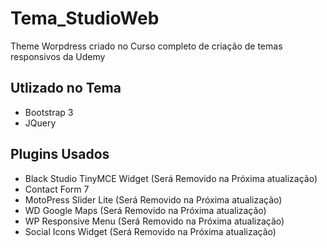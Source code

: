 # Tema_StudioWeb
Theme Worpdress criado no Curso completo de criação de temas responsivos da Udemy


Utlizado no Tema
---------------------------
 - Bootstrap 3
 - JQuery

 Plugins Usados
 ------------------------
 - Black Studio TinyMCE Widget (Será Removido na Próxima atualização)
 - Contact Form 7
 - MotoPress Slider Lite (Será Removido na Próxima atualização)
 - WD Google Maps (Será Removido na Próxima atualização)
 - WP Responsive Menu (Será Removido na Próxima atualização)
 - Social Icons Widget (Será Removido na Próxima atualização)